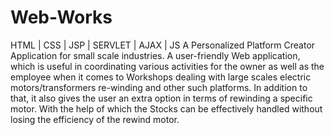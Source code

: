 # Web-Works
HTML | CSS | JSP | SERVLET | AJAX | JS 
A Personalized Platform Creator Application for small scale industries. A user-friendly Web application, which is useful in coordinating various activities for the owner as well as the employee when it comes to Workshops dealing with large scales electric motors/transformers re-winding and other such platforms. In addition to that, it also gives the user an extra option in terms of rewinding a specific motor. With the help of which the Stocks can be effectively handled without losing the efficiency of the rewind motor.
